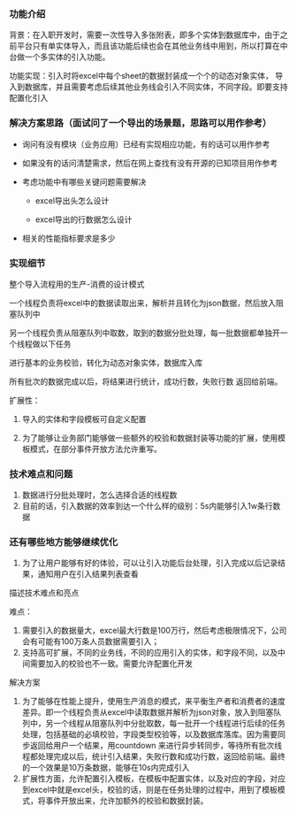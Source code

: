 ### 功能介绍

背景：在入职开发时，需要一次性导入多张附表，即多个实体到数据库中，由于之前平台只有单实体导入，而且该功能后续也会在其他业务线中用到，所以打算在中台做一个多实体的引入功能。

功能实现：引入时将excel中每个sheet的数据封装成一个个的动态对象实体， 导入到数据库，并且需要考虑后续其他业务线会引入不同实体，不同字段。即要支持配置化引入





### 解决方案思路（面试问了一个导出的场景题，思路可以用作参考）

- 询问有没有模块（业务应用）已经有实现相应功能，有的话可以用作参考

- 如果没有的话问清楚需求，然后在网上查找有没有开源的已知项目用作参考

- 考虑功能中有哪些关键问题需要解决

  - excel导出头怎么设计

  - excel导出的行数据怎么设计

- 相关的性能指标要求是多少

### 实现细节

整个导入流程用的生产-消费的设计模式

一个线程负责将excel中的数据读取出来，解析并且转化为json数据，然后放入阻塞队列中

另一个线程负责从阻塞队列中取数，取到的数据分批处理，每一批数据都单独开一个线程做以下任务

进行基本的业务校验，转化为动态对象实体，数据库入库

所有批次的数据完成以后，将结果进行统计，成功行数，失败行数 返回给前端。



扩展性：

1. 导入的实体和字段模板可自定义配置

2. 为了能够让业务部门能够做一些额外的校验和数据封装等功能的扩展，使用模板模式，在部分事件开放方法允许重写。



### 技术难点和问题

1. 数据进行分批处理时，怎么选择合适的线程数 
2. 目前的话，引入数据的效率到达一个什么样的级别：5s内能够引入1w条行数据



### 还有哪些地方能够继续优化

   1. 为了让用户能够有好的体验，可以让引入功能后台处理，引入完成以后记录结果，通知用户在引入结果列表查看

      
      
      
      
      

描述技术难点和亮点

难点：

1. 需要引入的数据量大，excel最大行数是100万行，然后考虑极限情况下，公司会有可能有100万条人员数据需要引入；
2. 支持高可扩展，不同的业务线，不同的应用引入的实体，和字段不同，以及中间需要加入的校验也不一致。需要允许配置化开发



解决方案

1. 为了能够在性能上提升，使用生产消息的模式，来平衡生产者和消费者的速度差异。即一个线程负责从excel中读取数据并解析为json对象，放入到阻塞队列中，另一个线程从阻塞队列中分批取数，每一批开一个线程进行后续的任务处理，包括基础的必填校验，字段类型校验等，以及数据库落库。因为需要同步返回给用户一个结果，用countdown 来进行异步转同步，等待所有批次线程都处理完成以后，统计引入结果，失败行数和成功行数，返回给前端。最终的一个效果是10万条数据，能够在10s内完成引入
2. 扩展性方面，允许配置引入模板，在模板中配置实体，以及对应的字段，对应到excel中就是excel头，校验的话，则是在任务处理的过程中，用到了模板模式，将事件开放出来，允许加额外的校验和数据封装。

